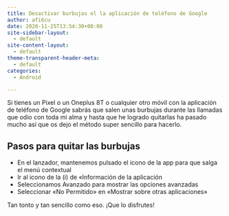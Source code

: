 ```yaml
---
title: Desactivar burbujas el la aplicación de teléfono de Google
author: afi6cu
date: 2020-11-25T13:54:30+00:00
site-sidebar-layout:
  - default
site-content-layout:
  - default
theme-transparent-header-meta:
  - default
categories:
  - Android

---
```

Si tienes un Pixel o un Oneplus 8T o cualquier otro móvil con la aplicación de teléfono de Google sabrás que salen unas burbujas durante las llamadas que odio con toda mi alma y hasta que he logrado quitarlas ha pasado mucho así que os dejo el método super sencillo para hacerlo.

## Pasos para quitar las burbujas

* En el lanzador, mantenemos pulsado el icono de la app para que salga el menú contextual
* Ir al icono de la (i) de «Información de la aplicación
* Seleccionamos Avanzado para mostrar las opciones avanzadas
* Seleccionar «No Permitido» en «Mostrar sobre otras aplicaciones»

Tan tonto y tan sencillo como eso. ¡Que lo disfrutes!
